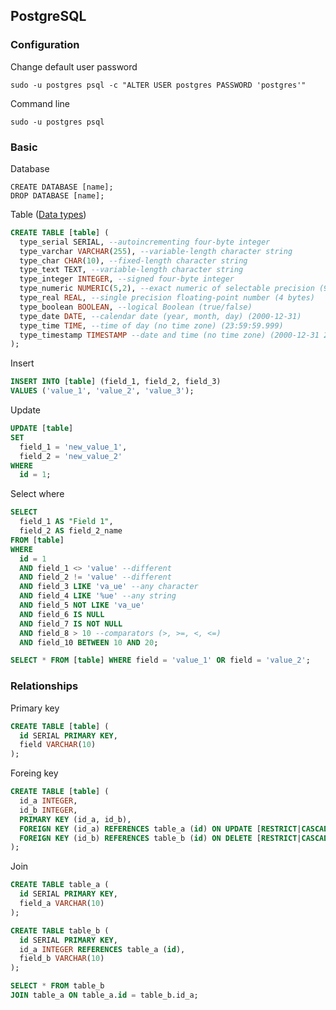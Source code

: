 ## PostgreSQL

### Configuration

Change default user password
```
sudo -u postgres psql -c "ALTER USER postgres PASSWORD 'postgres'"
```

Command line
```
sudo -u postgres psql
```

### Basic

Database
```
CREATE DATABASE [name];
DROP DATABASE [name];
```

Table ([Data types](https://www.postgresql.org/docs/current/datatype.html))
```SQL
CREATE TABLE [table] (
  type_serial SERIAL, --autoincrementing four-byte integer
  type_varchar VARCHAR(255), --variable-length character string
  type_char CHAR(10), --fixed-length character string
  type_text TEXT, --variable-length character string
  type_integer INTEGER, --signed four-byte integer
  type_numeric NUMERIC(5,2), --exact numeric of selectable precision (99999,99)
  type_real REAL, --single precision floating-point number (4 bytes)
  type_boolean BOOLEAN, --logical Boolean (true/false)
  type_date DATE, --calendar date (year, month, day) (2000-12-31)
  type_time TIME, --time of day (no time zone) (23:59:59.999)
  type_timestamp TIMESTAMP --date and time (no time zone) (2000-12-31 23:59:59)
);
```

Insert
```SQL
INSERT INTO [table] (field_1, field_2, field_3)
VALUES ('value_1', 'value_2', 'value_3');
```

Update
```SQL
UPDATE [table]
SET
  field_1 = 'new_value_1',
  field_2 = 'new_value_2'
WHERE
  id = 1;
```

Select where
```SQL
SELECT
  field_1 AS "Field 1",
  field_2 AS field_2_name
FROM [table]
WHERE
  id = 1
  AND field_1 <> 'value' --different
  AND field_2 != 'value' --different
  AND field_3 LIKE 'va_ue' --any character
  AND field_4 LIKE '%ue' --any string
  AND field_5 NOT LIKE 'va_ue'
  AND field_6 IS NULL
  AND field_7 IS NOT NULL
  AND field_8 > 10 --comparators (>, >=, <, <=)
  AND field_10 BETWEEN 10 AND 20;
```
```SQL
SELECT * FROM [table] WHERE field = 'value_1' OR field = 'value_2';
```

### Relationships

Primary key
```SQL
CREATE TABLE [table] (
  id SERIAL PRIMARY KEY,
  field VARCHAR(10)
);
```

Foreing key
```SQL
CREATE TABLE [table] (
  id_a INTEGER,
  id_b INTEGER,
  PRIMARY KEY (id_a, id_b),
  FOREIGN KEY (id_a) REFERENCES table_a (id) ON UPDATE [RESTRICT|CASCADE],
  FOREIGN KEY (id_b) REFERENCES table_b (id) ON DELETE [RESTRICT|CASCADE]
);
```

Join
```SQL
CREATE TABLE table_a (
  id SERIAL PRIMARY KEY,
  field_a VARCHAR(10)
);
```
```SQL
CREATE TABLE table_b (
  id SERIAL PRIMARY KEY,
  id_a INTEGER REFERENCES table_a (id),
  field_b VARCHAR(10)
);
```
```SQL
SELECT * FROM table_b
JOIN table_a ON table_a.id = table_b.id_a;
```
